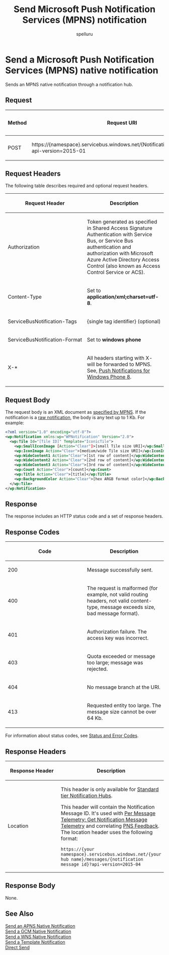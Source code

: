 ﻿---
title: "Send Microsoft Push Notification Services (MPNS) notification"
ms.custom: ""
ms.date: "2019-04-05"
ms.prod: "azure"
ms.reviewer: ""
ms.service: "notification-hubs"
ms.suite: ""
ms.tgt_pltfrm: ""
ms.topic: "reference"
author: "spelluru"
ms.author: "spelluru"
manager: "timlt"

---


# Send a Microsoft Push Notification Services (MPNS) native notification
Sends an MPNS native notification through a notification hub.

## Request

<table>
<colgroup>
<col style="width: 33%" />
<col style="width: 33%" />
<col style="width: 33%" />
</colgroup>
<thead>
<tr class="header">
<th><p>Method</p></th>
<th><p>Request URI</p></th>
<th><p>HTTP Version</p></th>
</tr>
</thead>
<tbody>
<tr class="odd">
<td><p>POST</p></td>
<td><p>https://{namespace}.servicebus.windows.net/{NotificationHub}/messages/?api-version=2015-01</p></td>
<td><p>HTTP/1.1</p></td>
</tr>
</tbody>
</table>


## Request Headers

The following table describes required and optional request headers.

<table>
<colgroup>
<col style="width: 50%" />
<col style="width: 50%" />
</colgroup>
<thead>
<tr class="header">
<th><p>Request Header</p></th>
<th><p>Description</p></th>
</tr>
</thead>
<tbody>
<tr class="odd">
<td><p>Authorization</p></td>
<td><p>Token generated as specified in Shared Access Signature Authentication with Service Bus, or Service Bus authentication and authorization with Microsoft Azure Active Directory Access Control (also known as Access Control Service or ACS).</p></td>
</tr>
<tr class="even">
<td><p>Content-Type</p></td>
<td><p>Set to <strong>application/xml;charset=utf-8</strong>.</p></td>
</tr>
<tr class="odd">
<td><p>ServiceBusNotification-Tags</p></td>
<td><p>{single tag identifier} (optional)</p></td>
</tr>
<tr class="even">
<td><p>ServiceBusNotification-Format</p></td>
<td><p>Set to <strong>windows phone</strong></p></td>
</tr>
<tr class="odd">
<td><p>X-*</p></td>
<td><p>All headers starting with X- will be forwarded to MPNS. See, <a href="http://msdn.microsoft.com/library/windows/apps/hh202945.aspx">Push Notifications for Windows Phone 8</a>.</p></td>
</tr>
</tbody>
</table>


## Request Body

The request body is an XML document as [specified by MPNS](http://msdn.microsoft.com/library/windowsphone/develop/jj662933\(v=vs.105\).aspx). If the notification is a [raw notification](http://msdn.microsoft.com/library/windowsphone/develop/hh202977\(v=vs.105\).aspx), the body is any text up to 1 Kb. For example:

``` xml
<?xml version="1.0" encoding="utf-8"?>
<wp:Notification xmlns:wp="WPNotification" Version="2.0">
  <wp:Tile Id="[Tile ID]" Template="IconicTile">
    <wp:SmallIconImage [Action="Clear"]>[small Tile size URI]</wp:SmallIconImage>
    <wp:IconImage Action="Clear">[medium/wide Tile size URI]</wp:IconImage>
    <wp:WideContent1 Action="Clear">[1st row of content]</wp:WideContent1>
    <wp:WideContent2 Action="Clear">[2nd row of content]</wp:WideContent2>
    <wp:WideContent3 Action="Clear">[3rd row of content]</wp:WideContent3>
    <wp:Count Action="Clear">[count]</wp:Count>
    <wp:Title Action="Clear">[title]</wp:Title>
    <wp:BackgroundColor Action="Clear">[hex ARGB format color]</wp:BackgroundColor>
  </wp:Tile>
</wp:Notification>
```

## Response

The response includes an HTTP status code and a set of response headers.

## Response Codes

<table>
<colgroup>
<col style="width: 50%" />
<col style="width: 50%" />
</colgroup>
<thead>
<tr class="header">
<th><p>Code</p></th>
<th><p>Description</p></th>
</tr>
</thead>
<tbody>
<tr class="odd">
<td><p>200</p></td>
<td><p>Message successfully sent.</p></td>
</tr>
<tr class="even">
<td><p>400</p></td>
<td><p>The request is malformed (for example, not valid routing headers, not valid content-type, message exceeds size, bad message format).</p></td>
</tr>
<tr class="odd">
<td><p>401</p></td>
<td><p>Authorization failure. The access key was incorrect.</p></td>
</tr>
<tr class="even">
<td><p>403</p></td>
<td><p>Quota exceeded or message too large; message was rejected.</p></td>
</tr>
<tr class="odd">
<td><p>404</p></td>
<td><p>No message branch at the URI.</p></td>
</tr>
<tr class="even">
<td><p>413</p></td>
<td><p>Requested entity too large. The message size cannot be over 64 Kb.</p></td>
</tr>
</tbody>
</table>


For information about status codes, see [Status and Error Codes](http://msdn.microsoft.com/library/windowsazure/dd179382.aspx).

## Response Headers

<table>
<colgroup>
<col style="width: 50%" />
<col style="width: 50%" />
</colgroup>
<thead>
<tr class="header">
<th><p>Response Header</p></th>
<th><p>Description</p></th>
</tr>
</thead>
<tbody>
<tr class="odd">
<td><p>Location</p></td>
<td><p>This header is only available for <a href="https://azure.microsoft.com/pricing/details/notification-hubs/">Standard tier Notification Hubs</a>.</p>
<p>This header will contain the Notification Message ID. It's used with <a href="mt608135(v=azure.100).md">Per Message Telemetry: Get Notification Message Telemetry</a> and correlating <a href="mt705560(v=azure.100).md">PNS Feedback</a>. The location header uses the following format:</p>
<pre><code>https://{your namespace}.servicebus.windows.net/{your hub name}/messages/{notification message id}?api-version=2015-04</code></pre></td>
</tr>
</tbody>
</table>


## Response Body

None.

## See Also

[Send an APNS Native Notification](dn223266\(v=azure.100\).md)  
[Send a GCM Native Notification](dn223266\(v=azure.100\).md)  
[Send a WNS Native Notification](dn223272\(v=azure.100\).md)  
[Send a Template Notification](dn223267\(v=azure.100\).md)  
[Direct Send](mt608572\(v=azure.100\).md)

